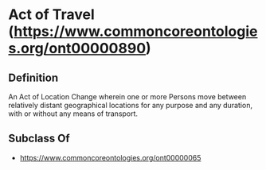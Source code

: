 # Act of Travel (https://www.commoncoreontologies.org/ont00000890)

## Definition
An Act of Location Change wherein one or more Persons move between relatively distant geographical locations for any purpose and any duration, with or without any means of transport.

## Subclass Of
- https://www.commoncoreontologies.org/ont00000065

